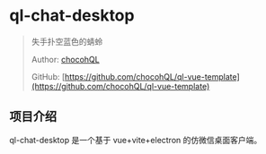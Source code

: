 # ql-chat-desktop

> 失手扑空蓝色的蜻蛉
> 
> Author: [chocohQL](https://github.com/chocohQL)
> 
> GitHub: [https://github.com/chocohQL/ql-vue-template](https://github.com/chocohQL/ql-vue-template)

## 项目介绍

ql-chat-desktop 是一个基于 vue+vite+electron 的仿微信桌面客户端。
